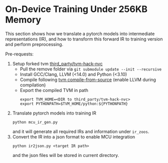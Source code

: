 # On-Device Training Under 256KB Memory
This section shows how we translate a pytorch models into intermediate representations (IR), and how to transform this forward IR to training version and perform preprocessing.

Pre-requests:
1. Setup forked tvm  [third_party/tvm-hack-nvc](https://github.com/NVChienSetHust/tvm-hack-nvc)
    * Pull the remove folder via `git submodule update --init --recursive`
    * Install GCC/Clang, LLVM (<14.0) and Python (<3.10)
    * Compile following [tvm compile-from-source](https://tvm.apache.org/docs/install/from_source.html) (enable LLVM during compilation)
    * Export the compiled TVM in path
        ```
        export TVM_HOME=<DIR to third_party/tvm-hack-nvc>
        export PYTHONPATH=$TVM_HOME/python:${PYTHONPATH}
        ```
2. Translate pytorch models into training IR
    ```
    python mcu_ir_gen.py 
    ```
    and it will generate all required IRs and information under `ir_zoos`.
3. Convert the IR into a json format to enable MCU integration
    ```
    python ir2json.py <target IR path>
    ```
    and the json files will be stored in current directory.